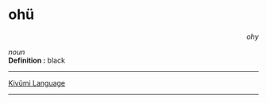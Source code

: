 
# ohü

<div align="right"><i>ohy</i></div>

*noun*  
**Definition :** black  

---

[Kivümi Language](../README.md)

---
